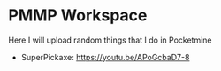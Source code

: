 # PMMP Workspace

Here I will upload random things that I do in Pocketmine

- SuperPickaxe: https://youtu.be/APoGcbaD7-8
